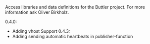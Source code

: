 Access libraries and data definitions for the Buttler project.
For more information ask Oliver Birkholz.

0.4.0:
- Adding vhost Support
0.4.3: 
- Adding sending automatic heartbeats in publisher-function